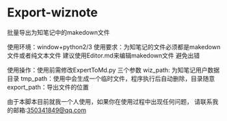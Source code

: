 # Export-wiznote
批量导出为知笔记中的makedown文件

使用环境：window+python2/3
使用要求：为知笔记的文件必须都是makedown文件或者纯文本文件
         建议使用Editor.md来编辑makedown文件 避免出错

使用操作：使用前需修改ExpertToMd.py 三个参数
         wiz_path: 为知笔记用户数据目录
         tmp_path：使用中会生成一个临时文件，程序执行后自动删除，目录随意
         export_path：导出文件的位置

由于本脚本目前就我一个人使用，如果你在使用过程中出现任何问题，
请联系我的邮箱:350341849@qq.com
